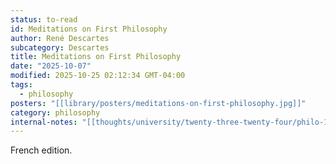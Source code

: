 ```yaml
---
status: to-read
id: Meditations on First Philosophy
author: René Descartes
subcategory: Descartes
title: Meditations on First Philosophy
date: "2025-10-07"
modified: 2025-10-25 02:12:34 GMT-04:00
tags:
  - philosophy
posters: "[[library/posters/meditations-on-first-philosophy.jpg]]"
category: philosophy
internal-notes: "[[thoughts/university/twenty-three-twenty-four/philo-1aa3/Descartes]]"
---
```


French edition.
